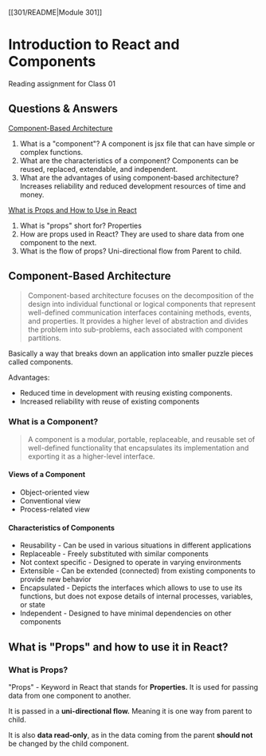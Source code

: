 [[301/README|Module 301]]
# Introduction to React and Components

Reading assignment for Class 01

## Questions & Answers

[Component-Based Architecture](https://www.tutorialspoint.com/software_architecture_design/component_based_architecture.htm)

1. What is a "component"? A component is jsx file that can have simple or complex functions.
2. What are the characteristics of a component? Components can be reused, replaced, extendable, and independent.
3. What are the advantages of using component-based architecture? Increases reliability and reduced development resources of time and money.

[What is Props and How to Use in React](https://itnext.io/what-is-props-and-how-to-use-it-in-react-da307f500da0)

1. What is "props" short for? Properties
2. How are props used in React? They are used to share data from one component to the next.
3. What is the flow of props? Uni-directional flow from Parent to child.

## Component-Based Architecture

>Component-based architecture focuses on the decomposition of the design into individual functional or logical components that represent well-defined communication interfaces containing methods, events, and properties. It provides a higher level of abstraction and divides the problem into sub-problems, each associated with component partitions.

Basically a way that breaks down an application into smaller puzzle pieces called components.

Advantages:

* Reduced time in development with reusing existing components.
* Increased reliability with reuse of existing components

### What is a Component?

>A component is a modular, portable, replaceable, and reusable set of well-defined functionality that encapsulates its implementation and exporting it as a higher-level interface.

#### Views of a Component

* Object-oriented view
* Conventional view
* Process-related view

#### Characteristics of Components

* Reusability - Can be used in various situations in different applications
* Replaceable - Freely substituted with similar components
* Not context specific - Designed to operate in varying environments
* Extensible - Can be extended (connected) from existing components to provide new behavior
* Encapsulated - Depicts the interfaces which allows to use to use its functions, but does not expose details of internal processes, variables, or state
* Independent - Designed to have minimal dependencies on other components

## What is "Props" and how to use it in React?

### What is Props?

"Props" - Keyword in React that stands for **Properties.** It is used for passing data from one component to another.

It is passed in a **uni-directional flow.** Meaning it is one way from parent to child.

It is also **data read-only**, as in the data coming from the parent **should not** be changed by the child component.

